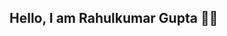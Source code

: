 ## Hello, I am Rahulkumar Gupta 👨‍💻

<!---
iamrahulkumar052/iamrahulkumar052 is a ✨ special ✨ repository because its `README.md` (this file) appears on your GitHub profile.
You can click the Preview link to take a look at your changes.
--->
